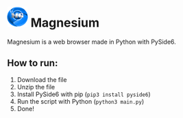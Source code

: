 # <img width="48" alt="icon" src="images/icon.png"/>  Magnesium
Magnesium is a web browser made in Python with PySide6.

## How to run:
1. Download the file
2. Unzip the file
3. Install PySide6 with pip (```pip3 install pyside6```)
4. Run the script with Python (```python3 main.py```)
5. Done!
